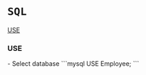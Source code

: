 # `SQL`

<a href=#use>USE</a>


<h3 name=use>USE</h3> 
- Select database
```mysql
USE Employee;
```
